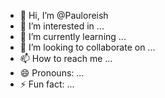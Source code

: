 - 👋 Hi, I’m @Pauloreish
- 👀 I’m interested in ...
- 🌱 I’m currently learning ...
- 💞️ I’m looking to collaborate on ...
- 📫 How to reach me ...
- 😄 Pronouns: ...
- ⚡ Fun fact: ...

<!---
Pauloreish/Pauloreish is a ✨ special ✨ repository because its `README.md` (this file) appears on your GitHub profile.
You can click the Preview link to take a look at your changes.
--->
